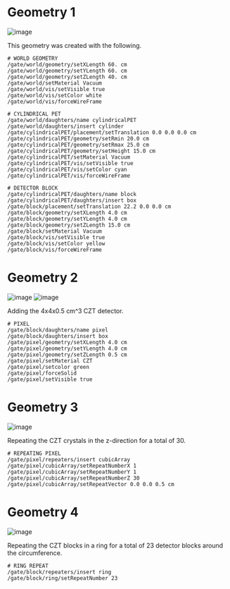 # Geometry 1
![image](https://user-images.githubusercontent.com/44107373/219108093-d059239e-7999-4801-b793-4c7d6460dd13.png)

This geometry was created with the following.

```
# WORLD GEOMETRY
/gate/world/geometry/setXLength 60. cm
/gate/world/geometry/setYLength 60. cm
/gate/world/geometry/setZLength 40. cm
/gate/world/setMaterial Vacuum
/gate/world/vis/setVisible true
/gate/world/vis/setColor white
/gate/world/vis/forceWireFrame
```

```
# CYLINDRICAL PET
/gate/world/daughters/name cylindricalPET
/gate/world/daughters/insert cylinder
/gate/cylindricalPET/placement/setTranslation 0.0 0.0 0.0 cm
/gate/cylindricalPET/geometry/setRmin 20.0 cm
/gate/cylindricalPET/geometry/setRmax 25.0 cm
/gate/cylindricalPET/geometry/setHeight 15.0 cm
/gate/cylindricalPET/setMaterial Vacuum
/gate/cylindricalPET/vis/setVisible true
/gate/cylindricalPET/vis/setColor cyan
/gate/cylindricalPET/vis/forceWireFrame
```

```
# DETECTOR BLOCK
/gate/cylindricalPET/daughters/name block
/gate/cylindricalPET/daughters/insert box
/gate/block/placement/setTranslation 22.2 0.0 0.0 cm
/gate/block/geometry/setXLength 4.0 cm
/gate/block/geometry/setYLength 4.0 cm
/gate/block/geometry/setZLength 15.0 cm
/gate/block/setMaterial Vacuum
/gate/block/vis/setVisible true
/gate/block/vis/setColor yellow
/gate/block/vis/forceWireFrame
```

# Geometry 2
![image](https://user-images.githubusercontent.com/44107373/219119650-5fcdc630-75a1-481e-8403-ac15a4994bf4.png)
![image](https://user-images.githubusercontent.com/44107373/219120103-4e2441df-bf20-42d6-b2c3-83f19981aa72.png)

Adding the 4x4x0.5 cm^3 CZT detector.
```
# PIXEL
/gate/block/daughters/name pixel
/gate/block/daughters/insert box
/gate/pixel/geometry/setXLength 4.0 cm
/gate/pixel/geometry/setYLength 4.0 cm
/gate/pixel/geometry/setZLength 0.5 cm
/gate/pixel/setMaterial CZT
/gate/pixel/setcolor green
/gate/pixel/forceSolid
/gate/pixel/setVisible true
```

# Geometry 3
![image](https://user-images.githubusercontent.com/44107373/219123212-c54fc40b-b814-46fc-9780-3262b0f8560a.png)

Repeating the CZT crystals in the z-direction for a total of 30.
```
# REPEATING PIXEL
/gate/pixel/repeaters/insert cubicArray
/gate/pixel/cubicArray/setRepeatNumberX 1
/gate/pixel/cubicArray/setRepeatNumberY 1
/gate/pixel/cubicArray/setRepeatNumberZ 30
/gate/pixel/cubicArray/setRepeatVector 0.0 0.0 0.5 cm
```

# Geometry 4
![image](https://user-images.githubusercontent.com/44107373/219125295-6ec72ba9-76a0-4899-bee2-936a25610343.png)

Repeating the CZT blocks in a ring for a total of 23 detector blocks around the circumference.
```
# RING REPEAT
/gate/block/repeaters/insert ring
/gate/block/ring/setRepeatNumber 23
```
